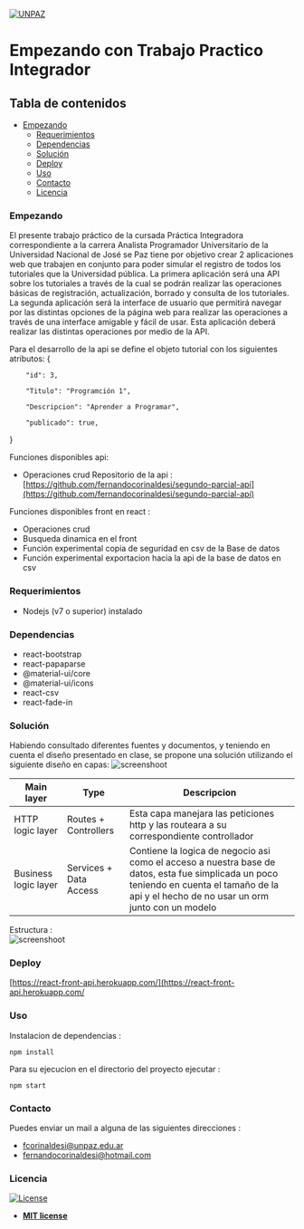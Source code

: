 <a href="http://www.unpaz.edu.ar"><img src="https://www.unpaz.edu.ar/sites/default/files/unpaz_0.png" title="FVCproductions" alt="UNPAZ"></a>

# Empezando con Trabajo Practico Integrador

## Tabla de contenidos
- [Empezando](#Empezando)
  - [Requerimientos](#Requerimientos)
  - [Dependencias](#Dependencias)
  - [Solución](#Solución)
  - [Deploy](#Deploy)
  - [Uso](#Uso)
  - [Contacto](#Contacto)
  - [Licencia](#Licencia)
 

### Empezando
El presente trabajo práctico de la cursada Práctica Integradora correspondiente a la carrera Analista Programador Universitario de la Universidad Nacional de José se Paz tiene por objetivo crear 2 aplicaciones web que trabajen en conjunto para poder simular el registro de todos los tutoriales que la Universidad pública.
La primera aplicación será una API sobre los tutoriales a través de la cual se podrán realizar las operaciones básicas de registración, actualización, borrado y consulta de los tutoriales.
La segunda aplicación será la interface de usuario que permitirá navegar por las distintas opciones de la página web para realizar las operaciones a través de una interface amigable y fácil de usar. Esta aplicación deberá realizar las distintas operaciones por medio de la API.  


Para el desarrollo de la api se define el objeto tutorial con los siguientes atributos: 
{

        "id": 3,

        "Titulo": "Programción 1",

        "Descripcion": "Aprender a Programar",

        "publicado": true,

}

Funciones disponibles api:
* Operaciones crud
Repositorio de la api : [https://github.com/fernandocorinaldesi/segundo-parcial-api](https://github.com/fernandocorinaldesi/segundo-parcial-api)  

Funciones disponibles front en react :
* Operaciones crud
* Busqueda dinamica en el front
* Función experimental copia de seguridad en csv de la Base de datos
* Función experimental exportacion hacia la api de la base de datos en csv
 
### Requerimientos 

 - Nodejs  (v7 o superior) instalado

### Dependencias 

 - react-bootstrap
 - react-papaparse
 - @material-ui/core
 - @material-ui/icons
 - react-csv
 - react-fade-in
 

### Solución   
Habiendo consultado diferentes fuentes y documentos, y teniendo en cuenta el diseño presentado en clase, se propone una solución utilizando el siguiente diseño en capas:
![screenshoot](https://i.ibb.co/YfbcRxQ/Express-REST-API-Struc.png)

Main layer     | Type   | Descripcion
--------------------- | -------------------- | ---------------------
HTTP logic layer | Routes + Controllers | Esta capa manejara las peticiones http y las routeara a su correspondiente controllador
Business logic layer | Services + Data Access | Contiene la logica de negocio asi como el acceso a nuestra base de datos, esta fue simplicada un poco teniendo en cuenta el tamaño de la api y el hecho de no usar un orm junto  con un modelo  


Estructura :  
![screenshoot](https://i.ibb.co/yy43Hm0/estructura.jpg)
### Deploy  
[https://react-front-api.herokuapp.com/](https://react-front-api.herokuapp.com/

### Uso  

Instalacion de dependencias :  

`npm install`

Para su ejecucion en el directorio del proyecto ejecutar :  

`npm start`

### Contacto

Puedes enviar un mail a alguna de las siguientes direcciones : 

- fcorinaldesi@unpaz.edu.ar
- fernandocorinaldesi@hotmail.com

### Licencia

[![License](http://img.shields.io/:license-mit-blue.svg?style=flat-square)](http://badges.mit-license.org)

- **[MIT license](http://opensource.org/licenses/mit-license.php)**
